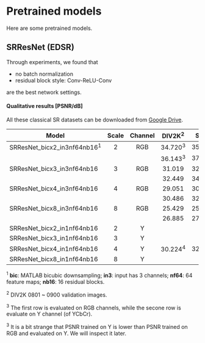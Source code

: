 # Pretrained models

Here are some pretrained models.

## SRResNet (EDSR)

Through experiments, we found that

- no batch normalization
- residual block style: Conv-ReLU-Conv

are the best network settings.

#### Qualitative results [PSNR/dB] 
All these classical SR datasets can be downloaded from [Google Drive](https://drive.google.com/drive/folders/1pRmhEmmY-tPF7uH8DuVthfHoApZWJ1QU?usp=sharing).

| Model | Scale | Channel | DIV2K<sup>2</sup> | Set5| Set14 | BSD100 | Urban100 |
|--- |:---:|:---:|:---:|:---:|:---:|:---:|:---:|
| SRResNet_bicx2_in3nf64nb16<sup>1</sup> | 2 | RGB | 34.720<sup>3</sup> | 35.835 | 31.643 | | |
|  |   |   | 36.143<sup>3</sup> | 37.947 | 33.682 | | |
| SRResNet_bicx3_in3nf64nb16 | 3 | RGB | 31.019 | 32.442  |  28.499 | | |
|  |   |   | 32.449 | 34.428  | 30.371  | | |
| SRResNet_bicx4_in3nf64nb16 | 4 | RGB | 29.051 | 30.278 | 26.853 | | |
|  |   |   | 30.486 | 32.180 | 28.645 | | |
| SRResNet_bicx8_in3nf64nb16 | 8 | RGB | 25.429 | 25.357 | 23.348 | | |
|  |   |   | 26.885 | 27.070 | 24.996 | | |
| SRResNet_bicx2_in1nf64nb16 | 2 | Y |  |  |  | | |
| SRResNet_bicx3_in1nf64nb16 | 3 | Y |  |  |  | | |
| SRResNet_bicx4_in1nf64nb16 | 4 | Y | 30.224<sup>4</sup> | 32.038 | 28.494 | | |
| SRResNet_bicx8_in1nf64nb16 | 8 | Y |  |  |  | | |

<sup>1</sup> **bic**: MATLAB bicubic downsampling; **in3**: input has 3 channels; **nf64**: 64 feature maps; **nb16**: 16 residual blocks.

<sup>2</sup> DIV2K 0801 ~ 0900 validation images.

<sup>3</sup> The first row is evaluated on RGB channels, while the secone row is evaluate on Y channel (of YCbCr).

<sup>3</sup> It is a bit strange that PSNR trained on Y is lower than PSNR trained on RGB and evaluated on Y. We will inspect it later.
